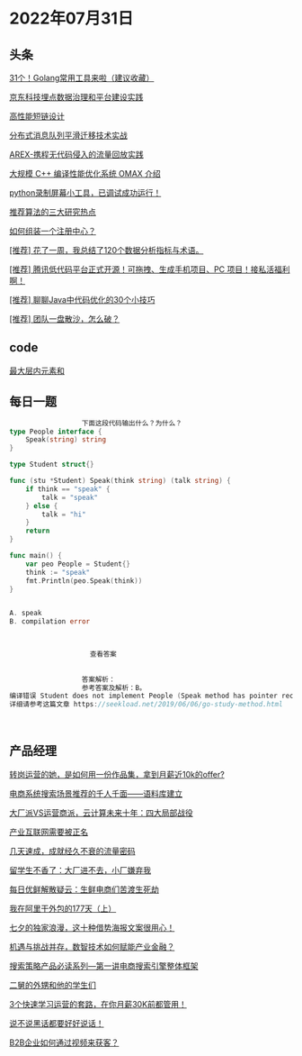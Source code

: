 # 2022年07月31日
## 头条

[31个！Golang常用工具来啦（建议收藏）](https://toutiao.io/k/amn3bs7)

[京东科技埋点数据治理和平台建设实践](https://toutiao.io/k/o7etxta)

[高性能短链设计](https://toutiao.io/k/qrisb0o)

[分布式消息队列平滑迁移技术实战](https://toutiao.io/k/0chge2h)

[AREX-携程无代码侵入的流量回放实践](https://toutiao.io/k/q0xd00y)

[大规模 C++ 编译性能优化系统 OMAX 介绍](https://toutiao.io/k/3nfxj2j)

[python录制屏幕小工具，已调试成功运行！](https://toutiao.io/k/6uwz92e)

[推荐算法的三大研究热点](https://toutiao.io/k/4j6djif)

[如何组装一个注册中心？](https://toutiao.io/k/s0b5q0s)

[[推荐] 花了一周，我总结了120个数据分析指标与术语。](https://toutiao.io/k/9pzybmk)

[[推荐] 腾讯低代码平台正式开源！可拖拽、生成手机项目、PC 项目！接私活福利啊！](https://toutiao.io/k/8oqx21m)

[[推荐] 聊聊Java中代码优化的30个小技巧](https://toutiao.io/k/jv8g1r6)

[[推荐] 团队一盘散沙，怎么破？](https://toutiao.io/k/kdzpdh5)



## code

[最大层内元素和](https://leetcode.cn/problems/maximum-level-sum-of-a-binary-tree)



## 每日一题

```go
                  下面这段代码输出什么？为什么？
type People interface {
	Speak(string) string
}

type Student struct{}

func (stu *Student) Speak(think string) (talk string) {
	if think == "speak" {
		talk = "speak"
	} else {
		talk = "hi"
	}
	return
}

func main() {
	var peo People = Student{}
	think := "speak"
	fmt.Println(peo.Speak(think))
}


A. speak
B. compilation error


                  
                    查看答案
                  
                
                  答案解析：
                  参考答案及解析：B。
编译错误 Student does not implement People (Speak method has pointer receiver)，值类型 Student 没有实现接口的 Speak() 方法，而是指针类型 *Student 实现改方法。
详细请参考这篇文章 https://seekload.net/2019/06/06/go-study-method.html

                
```


## 产品经理

[转岗运营的她，是如何用一份作品集，拿到月薪近10k的offer?](https://www.woshipm.com/online/5526698.html)

[电商系统搜索场景推荐的千人千面——语料库建立](https://www.woshipm.com/pd/5508037.html)

[大厂派VS运营商派，云计算未来十年：四大局部战役](https://www.woshipm.com/it/5545704.html)

[产业互联网需要被正名](https://www.woshipm.com/it/5545195.html)

[几天速成，成就经久不衰的流量密码](https://www.woshipm.com/operate/5544676.html)

[留学生不香了：大厂进不去，小厂嫌弃我](https://www.woshipm.com/it/5545573.html)

[每日优鲜解散疑云：生鲜电商们苦渡生死劫](https://www.woshipm.com/it/5544653.html)

[我在阿里干外包的177天（上）](https://www.woshipm.com/it/5546011.html)

[七夕的独家浪漫，这十种借势海报文案很用心！](https://www.woshipm.com/copy/5542985.html)

[机遇与挑战并存，数智技术如何赋能产业金融？](https://www.woshipm.com/it/5538196.html)

[搜索策略产品必读系列—第一讲电商搜索引擎整体框架](https://www.woshipm.com/pmd/5544514.html)

[二舅的外甥和他的学生们](https://www.woshipm.com/it/5545581.html)

[3个快速学习运营的套路，在你月薪30K前都管用！](https://www.woshipm.com/open/5545547.html)

[说不说黑话都要好好说话！](https://www.woshipm.com/zhichang/5545266.html)

[B2B企业如何通过视频来获客？](https://www.woshipm.com/marketing/5544342.html)



